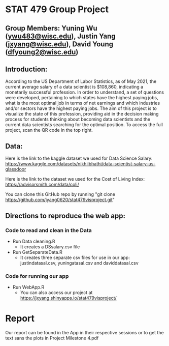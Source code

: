 # STAT 479 Group Project

## Group Members: Yuning Wu (ywu483@wisc.edu), Justin Yang (jxyang@wisc.edu), David Young (dfyoung2@wisc.edu)

## Introduction:

According to the US Department of Labor Statistics, as of May 2021, the current average salary of a data scientist is $108,860, indicating a monetarily successful profession. In order to understand, a set of questions were developed, pertaining to which states have the highest paying jobs, what is the most optimal job in terms of net earnings and which industries and/or sectors have the highest paying jobs. The aim of this project is to visualize the state of this profession, providing aid in the decision making process for students thinking about becoming data scientists and the current data scientists searching for the optimal position. To access the full project, scan the QR code in the top right.

## Data:
Here is the link to the kaggle dataset we used for Data Science Salary: https://www.kaggle.com/datasets/nikhilbhathi/data-scientist-salary-us-glassdoor

Here is the link to the dataset we used for the Cost of Living Index: https://advisorsmith.com/data/coli/

You can clone this GitHub repo by running "git clone https://github.com/jyang0620/stat479visproject.git"

## Directions to reproduce the web app:
### Code to read and clean in the Data 
- Run Data cleaning.R
  - It creates a DSsalary.csv file
- Run GetSeparateData.R
  - It creates three separate csv files for use in our app: justindatasal.csv, yuningatasal.csv and daviddatasal.csv

### Code for running our app
- Run WebApp.R
  - You can also access our project at https://jxyang.shinyapps.io/stat479visproject/

# Report
Our report can be found in the App in their respective sessions or to get the text sans the plots in Project Milestone 4.pdf

